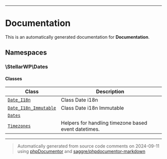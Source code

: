 
***

# Documentation



This is an automatically generated documentation for **Documentation**.


## Namespaces


### \StellarWP\Dates

#### Classes

| Class | Description |
|-------|-------------|
| [`Date_I18n`](./classes/StellarWP/Dates/Date_I18n.md) | Class Date i18n|
| [`Date_I18n_Immutable`](./classes/StellarWP/Dates/Date_I18n_Immutable.md) | Class Date i18n Immutable|
| [`Dates`](./classes/StellarWP/Dates/Dates.md) | |
| [`Timezones`](./classes/StellarWP/Dates/Timezones.md) | Helpers for handling timezone based event datetimes.|




***
> Automatically generated from source code comments on 2024-09-11 using [phpDocumentor](http://www.phpdoc.org/) and [saggre/phpdocumentor-markdown](https://github.com/Saggre/phpDocumentor-markdown)
